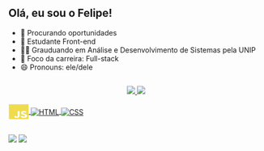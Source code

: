 ## Olá, eu sou o Felipe!

- 🔭 Procurando oportunidades
- 🌱 Estudante Front-end
- 👨‍🎓 Grauduando em Análise e Desenvolvimento de Sistemas pela UNIP
- 💼 Foco da carreira: Full-stack
- 😄 Pronouns: ele/dele

##

<div align="center">
  <a href="https://github.com/PhilipFelipe">
  <img height="180em" src="https://github-readme-stats.vercel.app/api?username=PhilipFelipe&show_icons=true&theme=github_dark&include_all_commits=true&count_private=true"/>
  <img height="180em" src="https://github-readme-stats.vercel.app/api/top-langs/?username=PhilipFelipe&layout=compact&langs_count=7&theme=github_dark"/>
</div>

<div style="display: inline_block"><br>
  <img align="center" alt="JS" height="30" width="40" src="https://raw.githubusercontent.com/devicons/devicon/master/icons/javascript/javascript-plain.svg">
  <img align="center" alt="HTML" height="30" width="40" src="https://cdn.jsdelivr.net/gh/devicons/devicon/icons/html5/html5-original.svg">
  <img align="center" alt="CSS" height="30" width="40" src="https://cdn.jsdelivr.net/gh/devicons/devicon/icons/css3/css3-original.svg">
</div>

##
  
<div>
  <a href = "mailto:felipensl18@gmail.com"><img src="https://img.shields.io/badge/-Gmail-%23333?style=for-the-badge&logo=gmail&logoColor=white" target="_blank"></a>
  <a href="https://https://www.linkedin.com/in/felipensl/" target="_blank"><img src="https://img.shields.io/badge/-LinkedIn-%230077B5?style=for-the-badge&logo=linkedin&logoColor=white" target="_blank"></a>
  </div>
